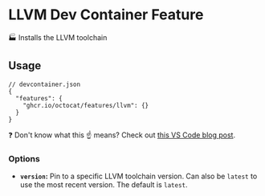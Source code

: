 # LLVM Dev Container Feature

🏭 Installs the LLVM toolchain

## Usage

```jsonc
// devcontainer.json
{
  "features": {
    "ghcr.io/octocat/features/llvm": {}
  }
}
```

❓ Don't know what this ☝ means? Check out [this VS Code blog post].

### Options

- **`version`:** Pin to a specific LLVM toolchain version. Can also be `latest`
  to use the most recent version. The default is `latest`.

<!-- prettier-ignore -->
[this vs code blog post]: https://code.visualstudio.com/blogs/2022/09/15/dev-container-features
